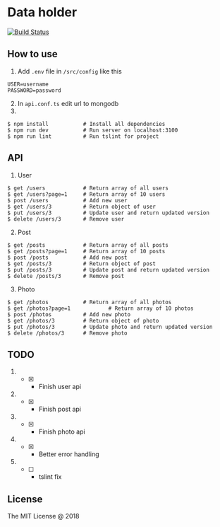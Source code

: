 # Data holder
[![Build Status](https://travis-ci.org/ODudek/data-holder.svg?branch=master)](https://travis-ci.org/ODudek/data-holder)

## How to use
1. Add `.env` file in `/src/config` like this
```
USER=username
PASSWORD=password
```
2. In `api.conf.ts` edit url to mongodb
3.
```
$ npm install			# Install all dependencies
$ npm run dev			# Run server on localhost:3100
$ npm run lint			# Run tslint for project
```

## API
1. User
```
$ get /users			# Return array of all users
$ get /users?page=1		# Return array of 10 users
$ post /users			# Add new user
$ get /users/3			# Return object of user
$ put /users/3			# Update user and return updated version
$ delete /users/3		# Remove user
```

2. Post
```
$ get /posts			# Return array of all posts
$ get /posts?page=1		# Return array of 10 posts
$ post /posts			# Add new post
$ get /posts/3			# Return object of post
$ put /posts/3			# Update post and return updated version
$ delete /posts/3		# Remove post
```

3. Photo
```
$ get /photos			# Return array of all photos
$ get /photos?page=1	        # Return array of 10 photos
$ post /photos			# Add new photo
$ get /photos/3			# Return object of photo
$ put /photos/3			# Update photo and return updated version
$ delete /photos/3		# Remove photo
```

## TODO

1. - [x] - Finish user api
2. - [x] - Finish post api
3. - [x] - Finish photo api
4. - [x] - Better error handling
5. - [ ] - tslint fix 


## License 

The MIT License @ 2018
